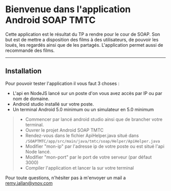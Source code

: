 Bienvenue dans l'application Android SOAP TMTC
===================

Cette application est le résultat du TP a rendre pour le cour de SOAP.
Son but est de mettre a disposition des films à des utilisateurs, de pouvoir les loués, les regardés  ainsi que de les partagés.
L'application permet aussi de recommandé des films.

----------


Installation
-------------

Pour pouvoir tester l'application il vous faut 3 choses :
- L'api en NodeJS lancé sur un poste d'on vous avez accès par IP ou par nom de domaine.
- Android studio installé sur votre poste.
- Un terminal Android 5.0 minimum ou un simulateur en 5.0 minimum

> - Commencer par lancé android studio ainsi que de brancher votre terminal.
> - Ouvrer le projet Android SOAP TMTC
> - Rendez-vous dans le fichier ApiHelper.java situé dans
```/SOAPTMTC/app/src/main/java/tmtc/soap/Helper/ApiHelper.java```
> - Modifier "mon-ip" par l'adresse ip de votre poste ou est situé l'api Node lancé.
> - Modifier "mon-port" par le port de votre serveur (par défaut 3000)
> - Compiler l'application et lancer la sur votre terminal

Pour toute questions, n'hésiter pas à m'envoyer un mail a remy.jallan@ynov.com